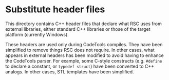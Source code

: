 # Substitute header files

This directory contains C++ header files that declare what RSC uses
from external libraries, either standard C++ libraries or those of
the target platform (currently Windows).

These headers are used only during CodeTools compiles.  They have been
simplified to remove things RSC does not require.  In other cases, what
appears in external headers has been modified to avoid having to
enhance the CodeTools parser.  For example, some C-style constructs
(e.g. `#define` to declare a constant, or `typedef struct`) have been
converted to C++ analogs.  In other cases, STL templates have been
simplified.

